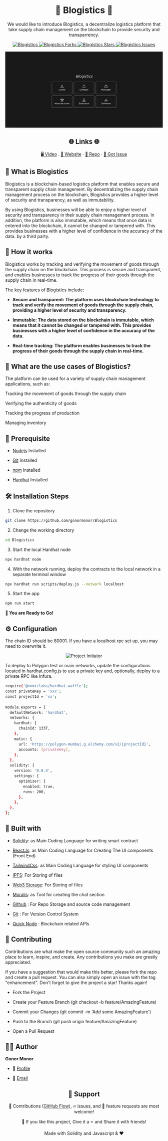 <p align="center">

</p>
<h1 align="center">🌟 Blogistics 🌟</h1>
<p align="center">
We would like to introduce Blogistics, a decentralize logistics platform that take supply chain management on the blockchain to provide security and transparrency.
</p>

<p align="center">
<a href="https://github.com/gonormonor/Blogistics/blob/master/LICENSE" title="License">
<img src="https://img.shields.io/github/license/gonormonor/Blogistics" alt="Blogistics"/>
</a>
<a href="https://github.com/gonormonor/Blogistics/fork" title="Forks">
<img src="https://img.shields.io/github/forks/gonormonor/Blogistics" alt="Blogistics Forks"/>
</a>
<a href="https://github.com/gonormonor/Blogistics" title="Stars">
<img src="https://img.shields.io/github/stars/gonormonor/Blogistics" alt="Blogistics Stars"/>
</a>
<a href="https://img.shields.io/github/stars/gonormonor/Blogistics/issues" title="Issues">
<img src="  https://img.shields.io/github/issues/gonormonor/Blogistics" alt="Blogistics Issues"/>
</a>

</a>
</p>

<p align="center" title="Project Initiator"><img src="public/images/bchain.png" alt="Project Initiator"/></p>

<h2 align="center">🌐 Links 🌐</h2>
<p align="center">
    <a href="https://youtu.be/ud4P45zhCk0" title="">🖥️ Video</a>
    .
    <a href="https://youtu.be/ud4P45zhCk0" title="">🔗 Website</a>
    ·
    <a href="https://github.com/gonormonor/Blogistics" title="">📂 Repo</a>
    ·
    <a href="https://github.com/gonormonor/Blogistics" title="🐛Report Bug/🎊Request Feature">🚀 Got Issue</a>
</p>

## 💪 What is Blogistics

Blogistics is a blockchain-based logistics platform that enables secure and transparent supply chain management. By decentralizing the supply chain management process on the blockchain, Blogistics provides a higher level of security and transparency, as well as immutability.

By using Blogistics, businesses will be able to enjoy a higher level of security and transparency in their supply chain management process. In addition, the platform is also immutable, which means that once data is entered into the blockchain, it cannot be changed or tampered with. This provides businesses with a higher level of confidence in the accuracy of the data. by a third party.

## 🚀 How it works

Blogistics works by tracking and verifying the movement of goods through the supply chain on the blockchain. This process is secure and transparent, and enables businesses to track the progress of their goods through the supply chain in real-time.

The key features of Blogistics include:

- **Secure and transparent: The platform uses blockchain technology to track and verify the movement of goods through the supply chain, providing a higher level of security and transparency.**

- **Immutable: The data stored on the blockchain is immutable, which means that it cannot be changed or tampered with. This provides businesses with a higher level of confidence in the accuracy of the data.**

- **Real-time tracking: The platform enables businesses to track the progress of their goods through the supply chain in real-time.**

## 🎊 What are the use cases of Blogistics?

The platform can be used for a variety of supply chain management applications, such as:

Tracking the movement of goods through the supply chain

Verifying the authenticity of goods

Tracking the progress of production

Managing inventory

## 🦋 Prerequisite

- [Nodejs](https://nodejs.org/en// "Node") Installed

- [Git](https://git-scm.com/ "Git OFficial") Installed

- [npm](https://www.npmjs.com/ "npm ") Installed

- [Hardhat](https://hardhat.org/ "Hardhat ") Installed

## 🛠️ Installation Steps

1. Clone the repository

```Bash
git clone https://github.com/gonormonor/Blogistics
```

2. Change the working directory

```Bash
cd Blogistics
```

3. Start the local Hardhat node

```Bash
npx hardhat node
```

4. With the network running, deploy the contracts to the local network in a separate terminal window

```Bash
npx hardhat run scripts/deploy.js --network localhost
```

5. Start the app

```Bash
npm run start
```

**🎇 You are Ready to Go!**

## ⚙️ Configuration

The chain ID should be 80001. If you have a localhost rpc set up, you may need to overwrite it.

<p align="center" title="Project Initiator"><img src="./src/assets/img/rpc.jpg" alt="Project Initiator"/></p>

To deploy to Polygon test or main networks, update the configurations located in hardhat.config.js to use a private key and, optionally, deploy to a private RPC like Infura.

```Bash
require('@nomiclabs/hardhat-waffle');
const privateKey = 'xxx';
const projectId = 'xx';

module.exports = {
  defaultNetwork: 'hardhat',
  networks: {
    hardhat: {
      chainId: 1337,
    },
    matic: {
      url: 'https://polygon-mumbai.g.alchemy.com/v2/{projectId}',
      accounts: [privateKey],
    },
  },
  solidity: {
    version: '0.8.4',
    settings: {
      optimizer: {
        enabled: true,
        runs: 200,
      },
    },
  },
};
```

## 👷 Built with

- [Solidity](https://docs.soliditylang.org/en/v0.8.17/ "Solidity"): as Main Coding Language for writing smart contract

- [ReactJs](https://reactjs.org/ "React Js"): as Main Coding Language for Creating The UI components (Front End)

- [TailwindCss](https://tailwindcss.com/ "Tailwind Css"): as Main Coding Language for styling UI components

- [IPFS](https://ipfs.tech/ "IPFS"): For Storing of files

- [Web3 Storage](https://www.google.com/search?q=web3storage "Web3 Storage"): For Storing of files

- [Moralis](https://moralis.io/ "Moralis"): as Tool for creating the chat section

- [Github](https://github.com/ "Github") : For Repo Storage and source code management

- [Git](https://git-scm.com/ "Git") : For Version Control System

- [Quick Node](https://www.quicknode.com "QuickNode") : Blockchain related APIs

## 📂 Contributing

Contributions are what make the open source community such an amazing place to learn, inspire, and create. Any contributions you make are greatly appreciated.

If you have a suggestion that would make this better, please fork the repo and create a pull request. You can also simply open an issue with the tag "enhancement". Don't forget to give the project a star! Thanks again!

- Fork the Project

- Create your Feature Branch (git checkout -b feature/AmazingFeature)

- Commit your Changes (git commit -m 'Add some AmazingFeature')

- Push to the Branch (git push origin feature/AmazingFeature)

- Open a Pull Request

## 🧑🏻 Author

**Gonor Monor**

- 🌌 [Profile](https://github.com/gonormonor "Gonor Monor")

- 🏮 [Email](gonormonor@gmail.com "Hi!")

<h2 align="center">🤝 Support</h2>

<p align="center">🎀 Contributions (<a href="https://guides.github.com/introduction/flow" title="GitHub flow">GitHub Flow</a>), 🔥 issues, and 🥮 feature requests are most welcome!</p>

<p align="center">💙 If you like this project, Give it a ⭐ and Share it with friends!</p>

<p align="center">Made with Solidity and Javascript & ❤️ </p>
